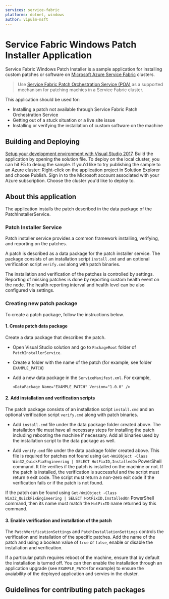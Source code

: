 ```yaml
---
services: service-fabric
platforms: dotnet, windows
author: vipulm-msft
---
```


# Service Fabric Windows Patch Installer Application
Service Fabric Windows Patch Installer is a sample application for installing custom patches or software on [Microsoft Azure Service Fabric](https://azure.microsoft.com/services/service-fabric/) clusters.

> Use [Service Fabric Patch Orchestration Service (POA)](https://docs.microsoft.com/en-us/azure/service-fabric/service-fabric-patch-orchestration-application) as a supported mechanism for patching machies in a Service Fabric cluster.

This application should be used for:
- Installing a patch not available through Service Fabric Patch Orchestration Service
- Getting out of a stuck situation or a live site issue
- Installing or verifying the installation of custom software on the machine

## Building and Deploying

[Setup your development environment with Visual Studio 2017](https://docs.microsoft.com/azure/service-fabric/service-fabric-get-started). Build the application by opening the solution file. To deploy on the local cluster, you can hit F5 to debug the sample. If you'd like to try publishing the sample to an Azure cluster:
Right-click on the application project in Solution Explorer and choose Publish. Sign in to the Microsoft account associated with your Azure subscription. Choose the cluster you'd like to deploy to. 

## About this application
The application installs the patch described in the data package of the PatchInstallerService. 

### Patch Installer Service
Patch installer service provides a common framework installing, verifying, and reporting on the patches. 

A patch is described as a data package for the patch installer service. The package consists of an installation script `install.cmd` and an optional verification script `verify.cmd` along with patch binaries. 

The installation and verification of the patches is controlled by settings. Reporting of missing patches is done by reporting custom health event on the node. The health reporting interval and health level can be also configured via settings.

### Creating new patch package
To create a patch package, follow the instructions below.

#### 1. Create patch data package
Create a data package that describes the patch.

- Open Visual Studio solution and go to `PackageRoot` folder of `PatchInstallerService`.

- Create a folder with the name of the patch (for example, see folder `EXAMPLE_PATCH`)

- Add a new data package in the `ServiceManifest.xml`. For example,
    ```
    <DataPackage Name="EXAMPLE_PATCH" Version="1.0.0" />

    ```
#### 2. Add installation and verification scripts
The patch package consists of an installation script `install.cmd` and an optional verification script `verify.cmd` along with patch binaries. 

- Add `install.cmd` file under the data package folder created above. The installation file must have all necessary steps for installing the patch including rebooting the machine if necessary. Add all binaries used by the installation script to the data package as well. 


- Add `verify.cmd` file under the data package folder created above. This file is required for patches not found using `Get-WmiObject -Class Win32_QuickFixEngineering | SELECT HotFixID,InstalledOn` PowerShell command. It file verifies if the patch is installed on the machine or not. If the patch is installed, the verification is successful and the script must return `0` exit code. The script must return a non-zero exit code if the verification fails or if the patch is not found.

If the patch can be found using `Get-WmiObject -Class Win32_QuickFixEngineering | SELECT HotFixID,InstalledOn` PowerShell command, then its name must match the `HotFixID` name returned by this command.

#### 3. Enable verification and installation of the patch
The  `PatchVerificationSettings` and `PatchInstallationSettings` controls the verification and installation of the specific patches. Add the name of the patch and using a boolean value of `true` or `false`, enable or disable the installation and verification. 

If a particular patch requires reboot of the machine, ensure that by default the installation is turned off. You can then enable the installation through an application upgrade (see `EXAMPLE_PATCH` for example) to ensure the avaiability of the deployed application and servies in the cluster.

## Guidelines for contributing patch packages

